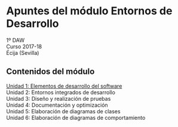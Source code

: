 # Apuntes del módulo Entornos de Desarrollo

1º DAW  
Curso 2017-18  
Écija (Sevilla)  

## Contenidos del módulo

[Unidad 1: Elementos de desarrollo del software](http://www.google.es)  
Unidad 2: Entornos integrados de desarrollo  
Unidad 3: Diseño y realización de pruebas  
Unidad 4: Documentación y optimización  
Unidad 5: Elaboración de diagramas de clases  
Unidad 6: Elaboración de diagramas de comportamiento  
